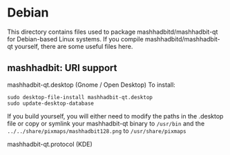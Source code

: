 
Debian
====================
This directory contains files used to package mashhadbitd/mashhadbit-qt
for Debian-based Linux systems. If you compile mashhadbitd/mashhadbit-qt yourself, there are some useful files here.

## mashhadbit: URI support ##


mashhadbit-qt.desktop  (Gnome / Open Desktop)
To install:

	sudo desktop-file-install mashhadbit-qt.desktop
	sudo update-desktop-database

If you build yourself, you will either need to modify the paths in
the .desktop file or copy or symlink your mashhadbit-qt binary to `/usr/bin`
and the `../../share/pixmaps/mashhadbit128.png` to `/usr/share/pixmaps`

mashhadbit-qt.protocol (KDE)

